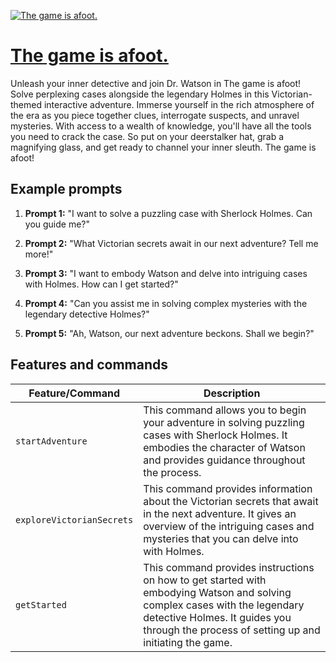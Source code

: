 [![The game is afoot.](https://files.oaiusercontent.com/file-673xnmfS2y0cH0qDqZxWadSA?se=2123-10-20T14%3A41%3A32Z&sp=r&sv=2021-08-06&sr=b&rscc=max-age%3D31536000%2C%20immutable&rscd=attachment%3B%20filename%3Db4c8fd9d-5841-45bd-9dd9-8e9dd0d04069.png&sig=m1QuOtlOk8KV8VrQ5UEFD%2Ba2kpm%2Bhs3dwT6OUOzvogU%3D)](https://chat.openai.com/g/g-I23N6PpnY-)

# [The game is afoot.](https://chat.openai.com/g/g-I23N6PpnY-)

Unleash your inner detective and join Dr. Watson in The game is afoot! Solve perplexing cases alongside the legendary Holmes in this Victorian-themed interactive adventure. Immerse yourself in the rich atmosphere of the era as you piece together clues, interrogate suspects, and unravel mysteries. With access to a wealth of knowledge, you'll have all the tools you need to crack the case. So put on your deerstalker hat, grab a magnifying glass, and get ready to channel your inner sleuth. The game is afoot!

## Example prompts

1. **Prompt 1:** "I want to solve a puzzling case with Sherlock Holmes. Can you guide me?"

2. **Prompt 2:** "What Victorian secrets await in our next adventure? Tell me more!"

3. **Prompt 3:** "I want to embody Watson and delve into intriguing cases with Holmes. How can I get started?"

4. **Prompt 4:** "Can you assist me in solving complex mysteries with the legendary detective Holmes?"

5. **Prompt 5:** "Ah, Watson, our next adventure beckons. Shall we begin?"

## Features and commands

| Feature/Command | Description |
| --- | --- |
| `startAdventure` | This command allows you to begin your adventure in solving puzzling cases with Sherlock Holmes. It embodies the character of Watson and provides guidance throughout the process. |
| `exploreVictorianSecrets` | This command provides information about the Victorian secrets that await in the next adventure. It gives an overview of the intriguing cases and mysteries that you can delve into with Holmes. |
| `getStarted` | This command provides instructions on how to get started with embodying Watson and solving complex cases with the legendary detective Holmes. It guides you through the process of setting up and initiating the game. |